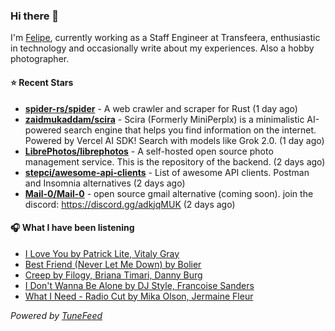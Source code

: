 ### Hi there 👋

I'm [Felipe](https://felipevm.com), currently working as a Staff Engineer at Transfeera, enthusiastic in technology and occasionally write about my experiences. Also a hobby photographer.

#### ⭐ Recent Stars
- **[spider-rs/spider](https://github.com/spider-rs/spider)** - A web crawler and scraper for Rust (1 day ago)
- **[zaidmukaddam/scira](https://github.com/zaidmukaddam/scira)** - Scira (Formerly MiniPerplx) is a minimalistic AI-powered search engine that helps you find information on the internet. Powered by Vercel AI SDK! Search with models like Grok 2.0. (1 day ago)
- **[LibrePhotos/librephotos](https://github.com/LibrePhotos/librephotos)** - A self-hosted open source photo management service. This is the repository of the backend. (2 days ago)
- **[stepci/awesome-api-clients](https://github.com/stepci/awesome-api-clients)** - List of awesome API clients. Postman and Insomnia alternatives (2 days ago)
- **[Mail-0/Mail-0](https://github.com/Mail-0/Mail-0)** - open source gmail alternative (coming soon). join the discord: https://discord.gg/adkjqMUK (2 days ago)

#### 🎧 What I have been listening
- [I Love You by Patrick Lite, Vitaly Gray](https://open.spotify.com/track/33vdDZDNBKsllkbZXFYUD4)
- [Best Friend (Never Let Me Down) by Bolier](https://open.spotify.com/track/570qUweM1PIJgVGULARgw5)
- [Creep by Filogy, Briana Timari, Danny Burg](https://open.spotify.com/track/4V1UIphkLDWNybh1Asyowk)
- [I Don&#39;t Wanna Be Alone by DJ Style, Francoise Sanders](https://open.spotify.com/track/65VkCZYwAo3HFpa1H20ua1)
- [What I Need - Radio Cut by Mika Olson, Jermaine Fleur](https://open.spotify.com/track/0x9Vs4wnuW5Juzq22pSkYy)

_Powered by [TuneFeed](https://tunefeed.app?ref=github.com)_
